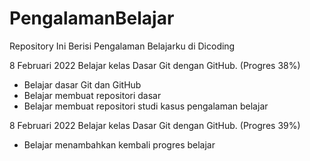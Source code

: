 # PengalamanBelajar
Repository Ini Berisi Pengalaman Belajarku di Dicoding

8 Februari 2022
Belajar kelas Dasar Git dengan GitHub. (Progres 38%)
  * Belajar dasar Git dan GitHub
  * Belajar membuat repositori dasar
  * Belajar membuat repositori studi kasus pengalaman belajar

8 Februari 2022
Belajar kelas Dasar Git dengan GitHub. (Progres 39%)
  * Belajar menambahkan kembali progres belajar
